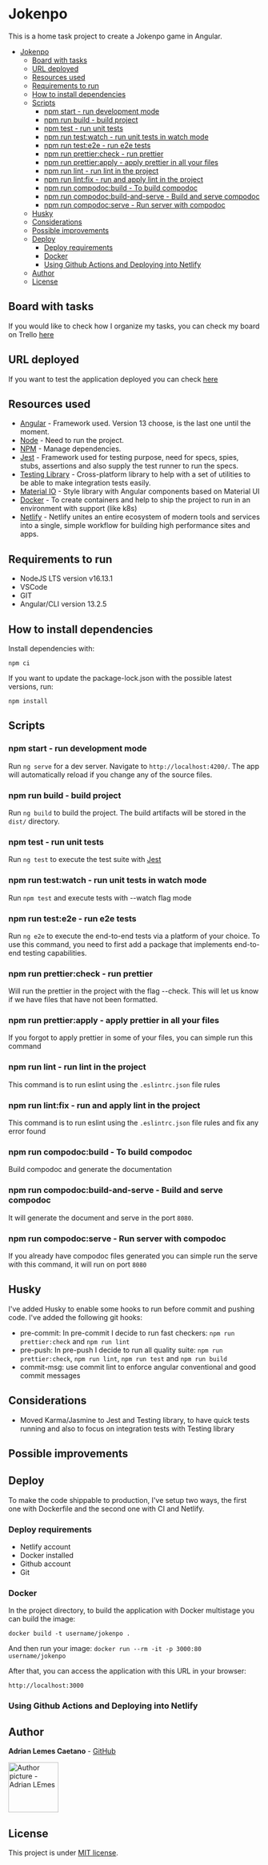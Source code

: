 # Jokenpo

This is a home task project to create a Jokenpo game in Angular.

- [Jokenpo](#jokenpo)
  - [Board with tasks](#board-with-tasks)
  - [URL deployed](#url-deployed)
  - [Resources used](#resources-used)
  - [Requirements to run](#requirements-to-run)
  - [How to install dependencies](#how-to-install-dependencies)
  - [Scripts](#scripts)
    - [npm start - run development mode](#npm-start---run-development-mode)
    - [npm run build - build project](#npm-run-build---build-project)
    - [npm test - run unit tests](#npm-test---run-unit-tests)
    - [npm run test:watch - run unit tests in watch mode](#npm-run-testwatch---run-unit-tests-in-watch-mode)
    - [npm run test:e2e - run e2e tests](#npm-run-teste2e---run-e2e-tests)
    - [npm run prettier:check - run prettier](#npm-run-prettiercheck---run-prettier)
    - [npm run prettier:apply - apply prettier in all your files](#npm-run-prettierapply---apply-prettier-in-all-your-files)
    - [npm run lint - run lint in the project](#npm-run-lint---run-lint-in-the-project)
    - [npm run lint:fix - run and apply lint in the project](#npm-run-lintfix---run-and-apply-lint-in-the-project)
    - [npm run compodoc:build - To build compodoc](#npm-run-compodocbuild---to-build-compodoc)
    - [npm run compodoc:build-and-serve - Build and serve compodoc](#npm-run-compodocbuild-and-serve---build-and-serve-compodoc)
    - [npm run compodoc:serve - Run server with compodoc](#npm-run-compodocserve---run-server-with-compodoc)
  - [Husky](#husky)
  - [Considerations](#considerations)
  - [Possible improvements](#possible-improvements)
  - [Deploy](#deploy)
    - [Deploy requirements](#deploy-requirements)
    - [Docker](#docker)
    - [Using Github Actions and Deploying into Netlify](#using-github-actions-and-deploying-into-netlify)
  - [Author](#author)
  - [License](#license)

## Board with tasks

If you would like to check how I organize my tasks, you can check my board on Trello [here](https://trello.com/b/wX98RPXL/anaconda-home-task)

## URL deployed

If you want to test the application deployed you can check [here]()
## Resources used

* [Angular](http://angular.io) - Framework used. Version 13 choose, is the last one until the moment.
* [Node](https://nodejs.org/) - Need to run the project.
* [NPM](https://www.npmjs.com) - Manage dependencies.
* [Jest](http://jestjs.io) - Framework used for testing purpose, need for specs, spies, stubs, assertions and also supply the test runner to run the specs.
* [Testing Library](http://testing-library.com) - Cross-platform library to help with a set of utilities to be able to make integration tests easily.
*  [Material IO](https://material.angular.io) - Style library with Angular components based on Material UI
*  [Docker](https://www.docker.com) - To create containers and help to ship the project to run in an environment with support (like k8s)
*  [Netlify](https://www.netlify.com) - Netlify unites an entire ecosystem of modern tools and services into a single, simple workflow for building high performance sites and apps.

## Requirements to run

* NodeJS LTS version v16.13.1
* VSCode
* GIT
* Angular/CLI version 13.2.5
## How to install dependencies

Install dependencies with:

```
npm ci
```

If you want to update the package-lock.json with the possible latest versions, run:

```
npm install
```

## Scripts
### npm start - run development mode

Run `ng serve` for a dev server. Navigate to `http://localhost:4200/`. The app will automatically reload if you change any of the source files.
### npm run build - build project

Run `ng build` to build the project. The build artifacts will be stored in the `dist/` directory.

### npm test - run unit tests

Run `ng test` to execute the test suite with [Jest](http://jestjs.io)

### npm run test:watch - run unit tests in watch mode

Run `npm test` and execute tests with --watch flag mode

### npm run test:e2e - run e2e tests

Run `ng e2e` to execute the end-to-end tests via a platform of your choice. To use this command, you need to first add a package that implements end-to-end testing capabilities.

### npm run prettier:check - run prettier

Will run the prettier in the project with the flag --check. This will let us know if we have files that have not been formatted.

### npm run prettier:apply - apply prettier in all your files

If you forgot to apply prettier in some of your files, you can simple run this command

### npm run lint - run lint in the project

This command is to run eslint using the `.eslintrc.json` file rules

### npm run lint:fix - run and apply lint in the project

This command is to run eslint using the `.eslintrc.json` file rules and fix any error found

### npm run compodoc:build - To build compodoc

Build compodoc and generate the documentation

### npm run compodoc:build-and-serve - Build and serve compodoc

It will generate the document and serve in the port `8080`.

### npm run compodoc:serve - Run server with compodoc

If you already have compodoc files generated you can simple run the serve with this command, it will run on port `8080`


## Husky

I've added Husky to enable some hooks to run before commit and pushing code. I've added the following git hooks:

* pre-commit: In pre-commit I decide to run fast checkers: `npm run prettier:check` and `npm run lint`
* pre-push: In pre-push I decide to run all quality suite: `npm run prettier:check`, `npm run lint`, `npm run test` and `npm run build`
* commit-msg: use commit lint to enforce angular conventional and good commit messages

## Considerations

* Moved Karma/Jasmine to Jest and Testing library, to have quick tests running and also to focus on integration tests with Testing library

## Possible improvements
## Deploy

To make the code shippable to production, I've setup two ways, the first one with Dockerfile and the second one with CI and Netlify.

### Deploy requirements

- Netlify account
- Docker installed
- Github account
- Git


### Docker

In the project directory, to build the application with Docker multistage you can build the image:

```docker build -t username/jokenpo .```

And then run your image:
```docker run --rm -it -p 3000:80 username/jokenpo```

After that, you can access the application with this URL in your browser:

```http://localhost:3000```


### Using Github Actions and Deploying into Netlify

## Author

  **Adrian Lemes Caetano** -  [GitHub](https://github.com/adrianlemess)

<a href="https://adrianlemess.github.io">
  <img 
  alt="Author picture - Adrian LEmes" src="https://avatars1.githubusercontent.com/u/12432777?s=400&u=927d77dcc0b02c1ac69360f2194336a2517e6f08&v=4" width="100">
</a>

## License

This project is under [MIT license](LICENSE.md).